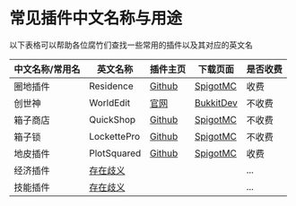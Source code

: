 # 常见插件中文名称与用途

以下表格可以帮助各位腐竹们查找一些常用的插件以及其对应的英文名

|中文名称/常用名|英文名称|插件主页|下载页面|是否收费|
|---|---|---|---|---|
|圈地插件|Residence|[Github](https://github.com/Zrips/Residence)|[SpigotMC](https://www.spigotmc.org/resources/residence-1-7-10-up-to-1-20.11480/)|收费|
|创世神|WorldEdit|[官网](https://enginehub.org/worldedit)|[BukkitDev](https://dev.bukkit.org/projects/worldedit/files)|不收费|
|箱子商店|QuickShop|[Github](https://github.com/PotatoCraft-Studio/QuickShop-Reremake)|[SpigotMC](https://www.spigotmc.org/resources/quickshop-reremake-1-20-2-ready-multi-currency.62575/)|不收费|
|箱子锁|LockettePro|[Github](https://github.com/brunyman/LockettePro)|[SpigotMC](https://www.spigotmc.org/resources/lockettepro-for-1-14-to-1-19.74354/)|不收费|
|地皮插件|PlotSquared|[Github](https://github.com/IntellectualSites/PlotSquared/)|[SpigotMC](https://www.spigotmc.org/resources/plotsquared-v7.77506/)|收费|
|经济插件|[存在歧义](../ambiguities/economy.md)|||...|
|技能插件|[存在歧义](../ambiguities/skill.md)|||...|
